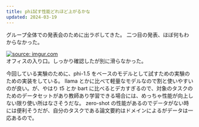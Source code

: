 ```yaml
---
title: phi試す性能どれほど上がるかな
updated: 2024-03-19
---
```


グループ全体での発表会のために出ラボしてきた。
二つ目の発表、ほぼ何もわからなかった。

<a href="https://imgur.com/TOrFJwm"><img src="https://i.imgur.com/TOrFJwm.jpg" title="source: imgur.com" /></a>  
オフィスの入り口。しっかり確認したが別に滑らなかった。

今回している実験のために、phi-1.5 をベースのモデルとして試すための実験のための実装をしている。
llama とかに比べて軽量なモデルなので割と使いやすいのが良い。が、やはり t5 とか bart に比べるとデカすぎるので、対象のタスクのためのデータセットがあり教師あり学習できる場合には、めっちゃ性能が向上しない限り使い所はなさそうだな。
zero-shot の性能があるのでデータがない時には便利そうだが、自分のタスクである論文要約はドメインによるがデータは一応あるので。
